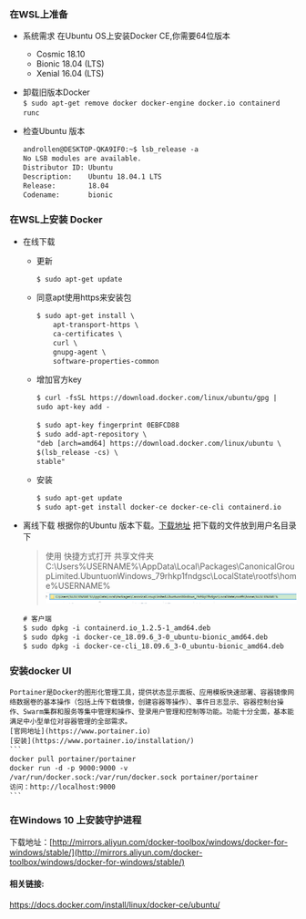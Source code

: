### 在WSL上准备
* 系统需求
  在Ubuntu OS上安装Docker CE,你需要64位版本
  - Cosmic 18.10
  - Bionic 18.04 (LTS)
  - Xenial 16.04 (LTS)
  
* 卸载旧版本Docker  
    ```$ sudo apt-get remove docker docker-engine docker.io containerd runc```

* 检查Ubuntu 版本
    ```
    androllen@DESKTOP-QKA9IF0:~$ lsb_release -a
    No LSB modules are available.
    Distributor ID: Ubuntu
    Description:    Ubuntu 18.04.1 LTS
    Release:        18.04
    Codename:       bionic
    ```

### 在WSL上安装 Docker 
* 在线下载
  - 更新
    ```
    $ sudo apt-get update
    ```
  - 同意apt使用https来安装包
    ```
    $ sudo apt-get install \
        apt-transport-https \
        ca-certificates \
        curl \
        gnupg-agent \
        software-properties-common
    ```
  - 增加官方key
    ```
    $ curl -fsSL https://download.docker.com/linux/ubuntu/gpg | sudo apt-key add -

    $ sudo apt-key fingerprint 0EBFCD88
    $ sudo add-apt-repository \
    "deb [arch=amd64] https://download.docker.com/linux/ubuntu \
    $(lsb_release -cs) \
    stable"
    ```   


  - 安装
    ```
    $ sudo apt-get update
    $ sudo apt-get install docker-ce docker-ce-cli containerd.io
    ```
 
 
* 离线下载
    根据你的Ubuntu 版本下载。[下载地址](https://download.docker.com/linux/ubuntu/dists/) 把下载的文件放到用户名目录下  
    > 使用 快捷方式打开 共享文件夹C:\Users\%USERNAME%\AppData\Local\Packages\CanonicalGroupLimited.UbuntuonWindows_79rhkp1fndgsc\LocalState\rootfs\home\%USERNAME%
    > ![](Assets/Snipaste_2019-05-17_00-09-49.png)

    ```
    # 客户端
    $ sudo dpkg -i containerd.io_1.2.5-1_amd64.deb
    $ sudo dpkg -i docker-ce_18.09.6_3-0_ubuntu-bionic_amd64.deb
    $ sudo dpkg -i docker-ce-cli_18.09.6_3-0_ubuntu-bionic_amd64.deb
    ```



### 安装docker UI
    Portainer是Docker的图形化管理工具，提供状态显示面板、应用模板快速部署、容器镜像网络数据卷的基本操作（包括上传下载镜像，创建容器等操作）、事件日志显示、容器控制台操作、Swarm集群和服务等集中管理和操作、登录用户管理和控制等功能。功能十分全面，基本能满足中小型单位对容器管理的全部需求。
    [官网地址](https://www.portainer.io)
    [安装](https://www.portainer.io/installation/)
    ```
    docker pull portainer/portainer  
    docker run -d -p 9000:9000 -v /var/run/docker.sock:/var/run/docker.sock portainer/portainer
    访问：http://localhost:9000
    ```

### 在Windows 10 上安装守护进程
下载地址：[http://mirrors.aliyun.com/docker-toolbox/windows/docker-for-windows/stable/](http://mirrors.aliyun.com/docker-toolbox/windows/docker-for-windows/stable/)



#### 相关链接:
<https://docs.docker.com/install/linux/docker-ce/ubuntu/>